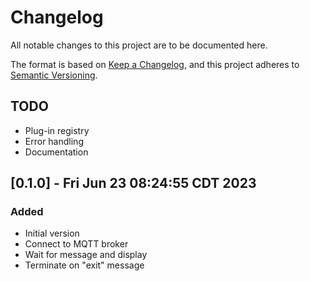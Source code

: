 <!-- markdownlint-disable MD024 -->
# Changelog

All notable changes to this project are to be documented here.

The format is based on [Keep a Changelog](https://keepachangelog.com/en/1.0.0/),
and this project adheres to [Semantic Versioning](https://semver.org/spec/v2.0.0.html).

## TODO

- Plug-in registry
- Error handling
- Documentation

## [0.1.0] - Fri Jun 23 08:24:55 CDT 2023

### Added

- Initial version
- Connect to MQTT broker
- Wait for message and display
- Terminate on "exit" message
